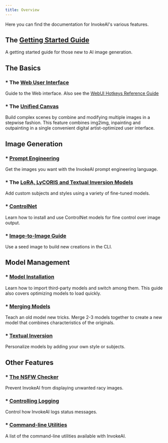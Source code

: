 ```yaml
---
title: Overview
---
```


Here you can find the documentation for InvokeAI's various features.

## The [Getting Started Guide](../help/gettingStartedWithAI) 
A getting started guide for those new to AI image generation. 

## The Basics
### * The [Web User Interface](WEB.md)
Guide to the Web interface. Also see the [WebUI Hotkeys Reference Guide](WEBUIHOTKEYS.md)

### * The [Unified Canvas](UNIFIED_CANVAS.md)
Build complex scenes by combine and modifying multiple images in a stepwise
fashion. This feature combines img2img, inpainting and outpainting in
a single convenient digital artist-optimized user interface.

## Image Generation
### * [Prompt Engineering](PROMPTS.md)
Get the images you want with the InvokeAI  prompt engineering language.

### * The [LoRA, LyCORIS and Textual Inversion Models](CONCEPTS.md)
Add custom subjects and styles using a variety of fine-tuned models.

### * [ControlNet](CONTROLNET.md)
Learn how to install and use ControlNet models for fine control over
image output.

### * [Image-to-Image Guide](IMG2IMG.md)
Use a seed image to build new creations in the CLI.

## Model Management

### * [Model Installation](../installation/050_INSTALLING_MODELS.md)
Learn how to import third-party models and switch among them. This
guide also covers optimizing models to load quickly.

### * [Merging Models](MODEL_MERGING.md)
Teach an old model new tricks. Merge 2-3 models together to create a
new model that combines characteristics of the originals.

### * [Textual Inversion](TRAINING.md)
Personalize models by adding your own style or subjects.

## Other Features

### * [The NSFW Checker](WATERMARK+NSFW.md)
Prevent InvokeAI from displaying unwanted racy images.

### * [Controlling Logging](LOGGING.md)
Control how InvokeAI logs status messages.

### * [Command-line Utilities](UTILITIES.md)
A list of the command-line utilities available with InvokeAI.

<!-- OUT OF DATE
### * [Miscellaneous](OTHER.md)
Run InvokeAI on Google Colab, generate images with repeating patterns,
batch process a file of prompts, increase the "creativity" of image
generation by adding initial noise, and more!
-->
